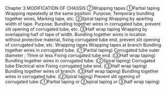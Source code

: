 Chapter 3
MODIFICATION OF CHASSIS
⑦Wrapping tapes
①Partial taping
Wrapping repeatedly at the same position.
Purpose; Temporary bundling together wires, Marking tape, etc.
②Spiral taping
Wrapping by aparting width of tape.
Purpose; Bundling together wires in corrugated tube,
prevent slit opening of corrugated tube, etc.
③Half wrap taping
Wrapping by overlapping half of tape of width.
Bundling together wires in location without protective material,
fixing corrugated tube end, prevent slit opening of corrugated tube, etc.
Wrapping tapes
Wrapping tapes at branch
Bundling together wires in corrugated tube.
(①Partial taping)
Corrugated tube outer diameter ; 11mm or less
Fixing corrugated tube end.
(③Half wrap taping)
Bundling together wires
in corrugated tube.
(②Spiral taping)
Corrugated tube
Electrical wire
Fixing corrugated tube end.
(③Half wrap taping)
Bundling together wires of branch.
(③Half wrap taping)
Bundling together wires
in corrugated tube.
(②Spiral taping)
Prevent slit opening of corrugated tube
(①Partial taping or ②spiral taping or ③half wrap taping)